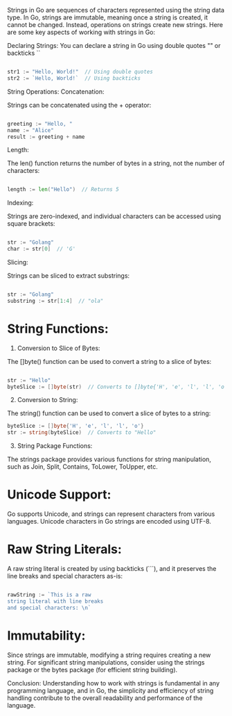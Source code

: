 Strings in Go are sequences of characters represented using the string data type. In Go, strings are immutable, meaning once a string is created, it cannot be changed. Instead, operations on strings create new strings. Here are some key aspects of working with strings in Go:

Declaring Strings:
You can declare a string in Go using double quotes "" or backticks ``

```go

str1 := "Hello, World!"  // Using double quotes
str2 := `Hello, World!`  // Using backticks

```

String Operations:
Concatenation:

Strings can be concatenated using the + operator:

```go

greeting := "Hello, "
name := "Alice"
result := greeting + name

```

Length:

The len() function returns the number of bytes in a string, not the number of characters:
```go

length := len("Hello")  // Returns 5

```

Indexing:

Strings are zero-indexed, and individual characters can be accessed using square brackets:
```go

str := "Golang"
char := str[0]  // 'G'

```

Slicing:

Strings can be sliced to extract substrings:
``` go

str := "Golang"
substring := str[1:4]  // "ola"

```

# String Functions:
1. Conversion to Slice of Bytes:

The []byte() function can be used to convert a string to a slice of bytes:

```go

str := "Hello"
byteSlice := []byte(str)  // Converts to []byte{'H', 'e', 'l', 'l', 'o'}

```

2. Conversion to String:

The string() function can be used to convert a slice of bytes to a string:
```go
byteSlice := []byte{'H', 'e', 'l', 'l', 'o'}
str := string(byteSlice)  // Converts to "Hello"
```

3. String Package Functions:

The strings package provides various functions for string manipulation, such as Join, Split, Contains, ToLower, ToUpper, etc.

# Unicode Support:
Go supports Unicode, and strings can represent characters from various languages. Unicode characters in Go strings are encoded using UTF-8.

# Raw String Literals:
A raw string literal is created by using backticks (```), and it preserves the line breaks and special characters as-is:

```go

rawString := `This is a raw
string literal with line breaks
and special characters: \n`

```
# Immutability:
Since strings are immutable, modifying a string requires creating a new string. For significant string manipulations, consider using the strings package or the bytes package (for efficient string building).

Conclusion:
Understanding how to work with strings is fundamental in any programming language, and in Go, the simplicity and efficiency of string handling contribute to the overall readability and performance of the language.
